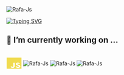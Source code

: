 <div style="display: center"><br>
  <img align="center" alt="Rafa-Js" height="30" width="40" src="https://tenor.com/bqrUA.gif">
  
<a href="https://git.io/typing-svg" class = "auto-type"><img src="https://readme-typing-svg.demolab.com?font=Fira+Code&pause=1000&vCenter=true&width=435&lines=Welcome+to+My+Github+Profile+%F0%9F%91%8B;I+hope+You+like+it+." alt="Typing SVG" /></a>

## 🔭 I’m currently working on ...

<div style="display: inline_block"><br>
  <img align="center" alt="Rafa-Js" height="30" width="40" src="https://raw.githubusercontent.com/devicons/devicon/master/icons/javascript/javascript-plain.svg">

  <img align="center" alt="Rafa-Js" height="30" width="40" src="https://cdn.jsdelivr.net/gh/devicons/devicon/icons/flutter/flutter-original.svg">
 
   <img align="center" alt="Rafa-Js" height="30" width="40" src="https://cdn.jsdelivr.net/gh/devicons/devicon/icons/c/c-original.svg">
    
   <img align="center" alt="Rafa-Js" height="30" width="40" src="https://cdn.jsdelivr.net/gh/devicons/devicon/icons/nodejs/nodejs-original.svg">
    
</div>

<!--
![Anurag's GitHub stats](https://github-readme-stats.vercel.app/api?username=sametaybaz&show_icons=true&theme=radical) [![Top Langs](https://github-readme-stats.vercel.app/api/top-langs/?username=anuraghazra&layout=compact&theme=radical)](https://github.com/anuraghazra/github-readme-stats)

**sametaybaz/sametaybaz** is a ✨ _special_ ✨ repository because its `README.md` (this file) appears on your GitHub profile.

Here are some ideas to get you started:

- 🔭 I’m currently working on ...
- 🌱 I’m currently learning ...
- 👯 I’m looking to collaborate on ...
- 🤔 I’m looking for help with ...
- 💬 Ask me about ...
- 📫 How to reach me: ...
- 😄 Pronouns: ...
- ⚡ Fun fact: ...
-->
